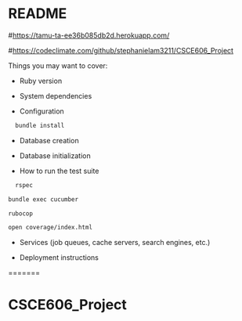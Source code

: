 # README

#https://tamu-ta-ee36b085db2d.herokuapp.com/

#https://codeclimate.com/github/stephanielam3211/CSCE606_Project

Things you may want to cover:

* Ruby version

* System dependencies

* Configuration
```sh
  bundle install
``` 

* Database creation

* Database initialization

* How to run the test suite

```sh
  rspec
```
```sh 
bundle exec cucumber
```
```sh 
rubocop
```
```sh 
open coverage/index.html
``` 

* Services (job queues, cache servers, search engines, etc.)

* Deployment instructions

=======
# CSCE606_Project
